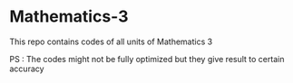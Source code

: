 # Mathematics-3
This repo contains codes of all units of Mathematics 3

PS : The codes might not be fully optimized but they give result to certain accuracy
